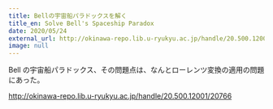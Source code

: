 ```yaml
---
title: Bellの宇宙船パラドックスを解く
title_en: Solve Bell's Spaceship Paradox
date: 2020/05/24
external_url: http://okinawa-repo.lib.u-ryukyu.ac.jp/handle/20.500.12001/24367
image: null
---
```

Bell の宇宙船パラドックス、その問題点は、なんとローレンツ変換の適用の問題にあった。



http://okinawa-repo.lib.u-ryukyu.ac.jp/handle/20.500.12001/20766